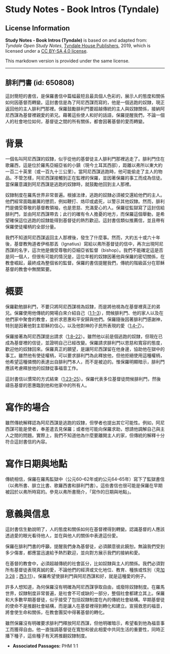 # Study Notes - Book Intros (Tyndale)

## License Information

**Study Notes - Book Intros (Tyndale)** is based on and adapted from: _Tyndale Open Study Notes_, [Tyndale House Publishers](https://tyndaleopenresources.com/), 2019, which is licensed under a [CC BY-SA 4.0 license](https://creativecommons.org/licenses/by-sa/4.0/legalcode.en).

This markdown version is provided under the same license.



--------------------------------

## 腓利門書 (id: 650808)

這封簡短的書信，是保羅書信中篇幅最短且最具個人色彩的，展示人的態度和關係如何因基督而轉變。這封書信是為了阿尼西謀而寫的，他是一個逃跑的奴隸，現正返回他的主人腓利門那裡。保羅鼓勵腓利門要超越傳統的主人與奴隸關係，接納阿尼西謀為基督裡親愛的弟兄。藉著這些使人和好的話語，保羅提醒我們，不論一個人的社會地位如何，基督徒之間的所有關係，都會因著基督的愛而轉變。

背景
==

一個名叫阿尼西謀的奴隸，似乎從他的基督徒主人腓利門那裡逃走了。腓利門住在歌羅西，這是位於羅馬亞細亞省的小鎮（現今土耳其西部），距離以弗所以東大約一百二十英里（或一百九十三公里）。當阿尼西謀逃跑時，他可能偷走了主人的物品。不管怎樣，阿尼西謀接觸到正在監裡的保羅，並因著保羅的事工而成為信徒。當保羅意識到阿尼西謀是逃跑的奴隸時，就鼓勵他回到主人那裡。

奴隸制度在羅馬世界非常普遍。根據法律，逃跑的奴隸必須被交還給他們的主人。他們經常面臨嚴厲的懲罰，例如鞭打、烙印或處死，以警示其他奴隸。然而，腓利門是備受尊敬的基督教領袖，也是恩慈、充滿愛心的人。保羅從監獄寫了這封信給腓利門，並由阿尼西謀帶去；此行的確有令人擔憂的地方，而保羅這個舉動，是希望確保這位逃跑的奴隸能得到基督徒的熱烈歡迎。這封書信類似推薦信，並且帶有保羅使徒權柄的全部分量。

我們不知道阿尼西謀返回主人那裡後，發生了什麼事。然而，大約五十或六十年後，基督教殉道者伊格那丟（Ignatius）寫給以弗所基督徒的信中，再次出現阿尼西謀的名字，這次他是備受尊敬的亞細亞省監督（bishop）。我們不能確定這是否是同一個人，但很有可能的情況是，這位年輕的奴隸因著他與保羅的密切關係，在教會崛起，最終成為整個省的監督。保羅的書信提醒我們，傳統的階級區分在耶穌基督的教會中無關緊要。

概要
==

保羅勸勉腓利門，不要只將阿尼西謀視為奴隸，而是將他視為在基督裡真正的弟兄。保羅使用他傳統的開場白來介紹自己（[1:1–3](https://ref.ly/Phlm1:1-Phlm1:3)），問候腓利門、他的家人以及在他們家中聚會的教會，並祈求恩惠和平安歸與他們。保羅隨後因著腓利門感謝神，特別是因著他對主耶穌的信心，以及他對神的子民所表現的愛（[1:4–7](https://ref.ly/Phlm1:4-Phlm1:7)）。

保羅接著為阿尼西謀提出請求（[1:8–22](https://ref.ly/Phlm1:8-Phlm1:22)）。雖然他以前是個逃跑的奴隸，但現在已成為基督裡的信徒，並證明自己已經改變。保羅請求腓利門以恩慈和寬容的態度，歡迎他的奴隸回來。保羅真正的願望，是讓阿尼西謀留在他身邊，協助他在獄中的事工。雖然他有使徒權柄，可以要求腓利門為此釋放他，但他拒絕使用這種權柄，他希望這種憐憫的表達出自腓利門本人，而不是被迫的。惟保羅明顯暗示，腓利門應該考慮釋放他的奴隸從事福音工作。

這封書信以慣常的方式結束（[1:23–25](https://ref.ly/Phlm1:23-Phlm1:25)）。保羅代表多位基督徒問候腓利門，然後禱告基督的恩惠臨到他和他家中的所有人。

寫作的場合
=====

雖然傳統解釋認為阿尼西謀是逃跑的奴隸，但學者也提出其它可能性。例如，阿尼西謀可能是使者，奉差遣去見保羅；或者他可能向保羅求助，想請他調解自己與主人之間的問題。實際上，我們不知道他為什麼要離開主人的家，但傳統的解釋十分符合這封書信的內容。

寫作日期與地點
=======

傳統相信，保羅在羅馬監獄中（公元60–62年或約公元64–65年）寫下了監獄書信（以弗所書、腓立比書、歌羅西書和腓利門書）。這些書信也很可能是保羅在早期被囚於以弗所時寫的。參見以弗所書簡介，「寫作的日期與地點」。

意義與信息
=====

這封書信生動說明了，人的態度和關係如何在基督裡得到轉變。認識基督的人應該透過愛的眼光看待他人，並在與他人的關係中表達這份愛。

保羅在腓利門書的呼籲，提醒我們身為基督徒，必須願意彼此饒恕。無論我們受到多少傷害，都應當迅速給予熱烈歡迎，並向對方展示我們的接納和愛。

在基督的教會中，必須超越傳統的社會區分，比如奴隸與主人的關係。我們必須對所有基督徒表現真誠的愛，不論他們的經濟或文化地位、教育、種族或性別（見[加3:28](https://ref.ly/Gal3:28)；[西3:11](https://ref.ly/Col3:11)）。保羅希望使腓利門與阿尼西謀和好，就是這種愛的例子。

許多人想知道，為何保羅沒有明確為阿尼西謀爭取自由，或廢除奴隸制度。在羅馬世界，奴隸制度非常普遍，是社會不可或缺的一部分，整個社會都建立其上。保羅和大多數早期基督徒，似乎接受了包括奴隸制度在內的傳統社會結構。早期基督徒的使命不是推翻社會結構，而是讓人在基督裡得到轉化和建立。宣揚救恩的福音，將會使生命和關係，在教會團契中得著基督的轉化。

雖然保羅沒有明確要求腓利門釋放阿尼西謀，但他明確暗示，希望看到他為福音事工而獲得自由。他一直強調基督徒在寬恕和彼此相愛中共同生活的重要性，同時正播下種子，這些種子有天將推翻奴隸制度。

* **Associated Passages:** PHM 1:1


